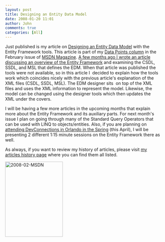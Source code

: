 ```yaml
---
layout: post
title: Designing an Entity Data Model
date: 2008-01-20 11:01
author: John
comments: true
categories: [All]
---
```

<p>Just published is my article on <a href="http://msdn.microsoft.com/msdnmag/issues/08/02/DataPoints/default.aspx">Designing an Entity Data Model</a> with the Entity Framework tools. This article is part of my <a href="http://msdn.microsoft.com/msdnmag/issues/08/02/DataPoints/default.aspx">Data Points column</a> in the February issue of <a href="http://msdn.microsoft.com/msdnmag/issues/08/02">MSDN Magazine</a>. <a href="http://msdn.microsoft.com/msdnmag/issues/07/07/DataPoints/">A few months ago I wrote an article discussing an overview of the Entity Framework</a> and examining the CSDL, SSDL, and MSL that defines the EDM. When that article was published the tools were not available, so in this article I&nbsp; decided to explain how the tools work which coincides nicely with the previous article's explanation of the XML files (CSDL, SSDL, MSL). The EDM designer sits&nbsp; on top of the XML files and uses the XML information to represent the model. Likewise, the model can be changed using the designer tools which then updates the XML under the covers.</p> <p>I will be having a few more articles in the upcoming months that explain more about the Entity Framework and its auxiliary parts. For next month's issue I plan on going through many of the Standard Query Operators that can be used with LINQ to objects/entities. Also, if you are planning on <a href="http://www.devconnections.com/?refer=juliaL">attending DevConnections in Orlando in the Spring</a> (this April), I will be presenting 2 different 1:15 minute sessions on the Entity Framework there as well.</p> <p>As always, if you want to review my history of articles, please visit <a href="/articles/">my articles history page</a> where you can find them all listed.</p> <p><a href="http://msdn.microsoft.com/msdnmag/issues/08/02/DataPoints/default.aspx"><img style="border-top-width: 0px; border-left-width: 0px; border-bottom-width: 0px; border-right-width: 0px" height="244" alt="2008-02-MSDN" src="/wp-content/uploads/files/media/image/WindowsLiveWriter/DesigninganEntityDataModel_9AE1/2008-02-MSDN_3.gif" width="187" border="0"></a></p>

